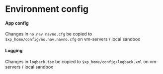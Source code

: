 # Environment config

#### App config
Changes in `no.nav.navno.cfg` be copied to `$xp_home/config/no.nav.navno.cfg` on vm-servers / local sandbox

#### Logging
Changes in `logback.tsx` be copied to `$xp_home/config/logback.xml` on vm-servers / local sandbox
